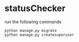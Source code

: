 # statusChecker

run the following commands
```
python manage.py migrate
python manage.py createsuperuser
```